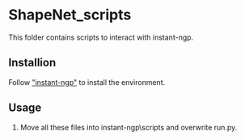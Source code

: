 # ShapeNet_scripts

This folder contains scripts to interact with instant-ngp.

## Installion

Follow ["instant-ngp"](https://github.com/NVlabs/instant-ngp) to install the environment.  

## Usage

1. Move all these files into instant-ngp\scripts and overwrite run.py.
